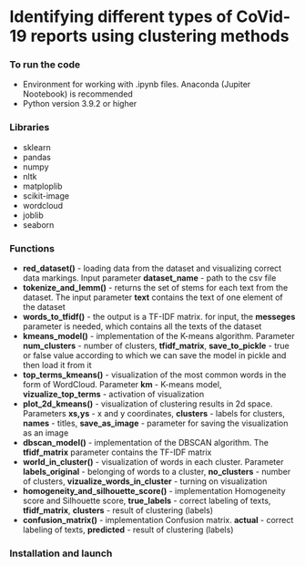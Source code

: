 # Identifying different types of CoVid-19 reports using clustering methods


### To run the code
* Environment for working with .ipynb files. Anaconda (Jupiter Nootebook) is recommended
* Python version 3.9.2 or higher

### Libraries
* sklearn
* pandas
* numpy
* nltk
* matploplib
* scikit-image
* wordcloud
* joblib
* seaborn

### Functions
* **red_dataset()** - loading data from the dataset and visualizing correct data markings. Input parameter **dataset_name** - path to the csv file
* **tokenize_and_lemm()** - returns the set of stems for each text from the dataset. The input parameter **text** contains the text of one element of the dataset
* **words_to_tfidf()** - the output is a TF-IDF matrix. for input, the **messeges** parameter is needed, which contains all the texts of the dataset
* **kmeans_model()** - implementation of the K-means algorithm. Parameter **num_clusters** - number of clusters, **tfidf_matrix**, **save_to_pickle** - true or false value according to which we can save the model in pickle and then load it from it
* **top_terms_kmeans()** - visualization of the most common words in the form of WordCloud. Parameter **km** - K-means model, **vizualize_top_terms** - activation of visualization
* **plot_2d_kmeans()** - visualization of clustering results in 2d space. Parameters **xs,ys** - x and y coordinates, **clusters** - labels for clusters, **names** - titles, **save_as_image** - parameter for saving the visualization as an image
* **dbscan_model()** - implementation of the DBSCAN algorithm. The **tfidf_matrix** parameter contains the TF-IDF matrix
* **world_in_cluster()** - visualization of words in each cluster. Parameter **labels_original** - belonging of words to a cluster, **no_clusters** - number of clusters, **vizualize_words_in_cluster** - turning on visualization
* **homogeneity_and_silhouette_score()** - implementation Homogeneity score and Silhouette score, **true_labels** - correct labeling of texts, **tfidf_matrix**, **clusters** - result of clustering (labels)
* **confusion_matrix()** - implementation Confusion matrix. **actual** - correct labeling of texts, **predicted** - result of clustering (labels)

### Installation and launch

